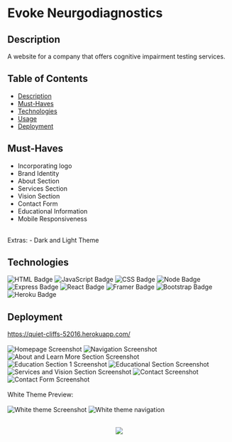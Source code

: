 # Evoke Neurgodiagnostics

## Description
A website for a company that offers cognitive impairment testing services. 

## Table of Contents
- [Description](#description)  
- [Must-Haves](#must-haves) 
- [Technologies](#technologies)   
- [Usage](#usage) 
- [Deployment](#deployment)

## Must-Haves
- Incorporating logo 
- Brand Identity
- About Section
- Services Section
- Vision Section
- Contact Form 
- Educational Information
- Mobile Responsiveness
<br/>
Extras:
- Dark and Light Theme

## Technologies
![HTML Badge](https://img.shields.io/badge/HTML5-E34F26?style=for-the-badge&logo=html5&logoColor=white "")
![JavaScript Badge](https://img.shields.io/badge/JavaScript-323330?style=for-the-badge&logo=javascript&logoColor=F7DF1E "")
![CSS Badge](https://img.shields.io/badge/CSS3-1572B6?style=for-the-badge&logo=css3&logoColor=white "")
![Node Badge](https://img.shields.io/badge/Node.js-339933?style=for-the-badge&logo=nodedotjs&logoColor=white "")
![Express Badge](https://img.shields.io/badge/Express.js-000000?style=for-the-badge&logo=express&logoColor=white "")
![React Badge](https://img.shields.io/badge/React-20232A?style=for-the-badge&logo=react&logoColor=61DAFB)
![Framer Badge](https://img.shields.io/badge/Framer-black?style=for-the-badge&logo=framer&logoColor=blue)
![Bootstrap Badge](https://img.shields.io/badge/Bootstrap-563D7C?style=for-the-badge&logo=bootstrap&logoColor=white)
![Heroku Badge](https://img.shields.io/badge/Heroku-430098?style=for-the-badge&logo=heroku&logoColor=white)

## Deployment
https://quiet-cliffs-52016.herokuapp.com/
<br/>
<br/>
![Homepage Screenshot](https://user-images.githubusercontent.com/100331647/220978002-185fdd8a-3d43-43d0-a5c6-026ff28013fd.png)
![Navigation Screenshot](https://user-images.githubusercontent.com/100331647/220978024-eea23dea-2b10-489b-865a-653755ea44cc.png)
![About and Learn More Section Screenshot](https://user-images.githubusercontent.com/100331647/220978022-457ded9f-686b-4eee-8a44-5bf551a03948.png)
![Education Section 1 Screenshot](https://user-images.githubusercontent.com/100331647/220978019-9a9c3617-1c88-4def-9b90-95fd4b30a5f4.png)
![Educational Section Screenshot](https://user-images.githubusercontent.com/100331647/220978016-6a767598-60b9-4e7f-9024-4c519fa182b4.png)
![Services and Vision Section Screenshot](https://user-images.githubusercontent.com/100331647/220978028-32fea86a-c582-4ec0-a137-26ddb6cb36bb.png)
![Contact Screenshot](https://user-images.githubusercontent.com/100331647/220978012-86abb534-9a49-4cc6-bb8a-ea385a5fe383.png)
![Contact Form Screenshot](https://user-images.githubusercontent.com/100331647/220978026-1e0a0dc4-b868-43b1-a8d4-c950b77f713f.png)
<br/>
<br/>
White Theme Preview:
<br/>
<br/>
![White theme Screenshot](https://user-images.githubusercontent.com/100331647/220981756-d7ad3571-4328-4241-b435-8d70c5440fa6.png)
![White theme navigation](https://user-images.githubusercontent.com/100331647/220982893-75c0780f-c824-45e9-963f-93084492fee7.png)

<br/>  
<div style="text-align:center">
    <a href="https://www.buymeacoffee.com/vnessamaldB" target="_blank" style="display: inline-block;">
        <img 
            src="https://img.shields.io/badge/Donate-Buy%20Me%20A%20Coffee-orange.svg?style=flat-square&logo=buymeacoffee" 
            />
        </a></div>
<br />